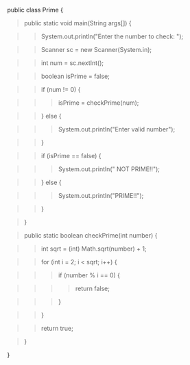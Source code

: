 public class Prime {

>public static void main(String args\[\]) {

>>System.out.println(\"Enter the number to check: \");

>>Scanner sc = new Scanner(System.in);

>>int num = sc.nextInt();

>>boolean isPrime = false;

>>if (num != 0) {

>>>isPrime = checkPrime(num);

>>} else {

>>>System.out.println(\"Enter valid number\");

>>}

>>if (isPrime == false) {

>>>System.out.println(\" NOT PRIME!!\");

>>} else {

>>>System.out.println(\"PRIME!!\");

>>}

>}

>public static boolean checkPrime(int number) {

>>int sqrt = (int) Math.sqrt(number) + 1;

>>for (int i = 2; i \< sqrt; i++) {

>>>if (number % i == 0) {

>>>>return false;

>>>}

>>}

>>return true;

>}

}